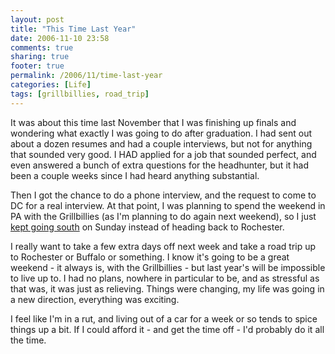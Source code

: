 ```yaml
---
layout: post
title: "This Time Last Year"
date: 2006-11-10 23:58
comments: true
sharing: true
footer: true
permalink: /2006/11/time-last-year
categories: [Life]
tags: [grillbillies, road_trip]
---
```

It was about this time last November that I was finishing up finals and wondering what exactly I was going to do after graduation.  I had sent out about a dozen resumes and had a couple interviews, but not for anything that sounded very good.  I HAD applied for a job that sounded perfect, and even answered a bunch of extra questions for the headhunter, but it had been a couple weeks since I had heard anything substantial.

Then I got the chance to do a phone interview, and the request to come to DC for a real interview.  At that point, I was planning to spend the weekend in PA with the Grillbillies (as I'm planning to do again next weekend), so I just <a href="/2005/11/go-south-young-man">kept going south</a> on Sunday instead of heading back to Rochester.

I really want to take a few extra days off next week and take a road trip up to Rochester or Buffalo or something.  I know it's going to be a great weekend - it always is, with the Grillbillies - but last year's will be impossible to live up to.  I had no plans, nowhere in particular to be, and as stressful as that was, it was just as relieving.  Things were changing, my life was going in a new direction, everything was exciting.

I feel like I'm in a rut, and living out of a car for a week or so tends to spice things up a bit.  If I could afford it - and get the time off - I'd probably do it all the time.
